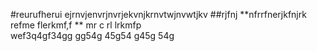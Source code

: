 #reurufherui
ejrnvjenvrjnvrjekvnjkrnvtwjnvwtjkv
##rjfnj
**nfrrfnerjkfnjrk
refme
flerkmf,f
**
mr c rl
lrkmfp\
wef3q4gf34gg
gg54g
45g54
g45g
54g
